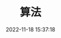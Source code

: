 ---
title: 算法
tags: 
  - 算法
categories: 
  - Computer
summary: 算法
description: 算法
date: 2022-11-18 15:37:18
# plugins:
#   - mathjax
# sticky: 2
autoGroup-2: 计算机底层
---